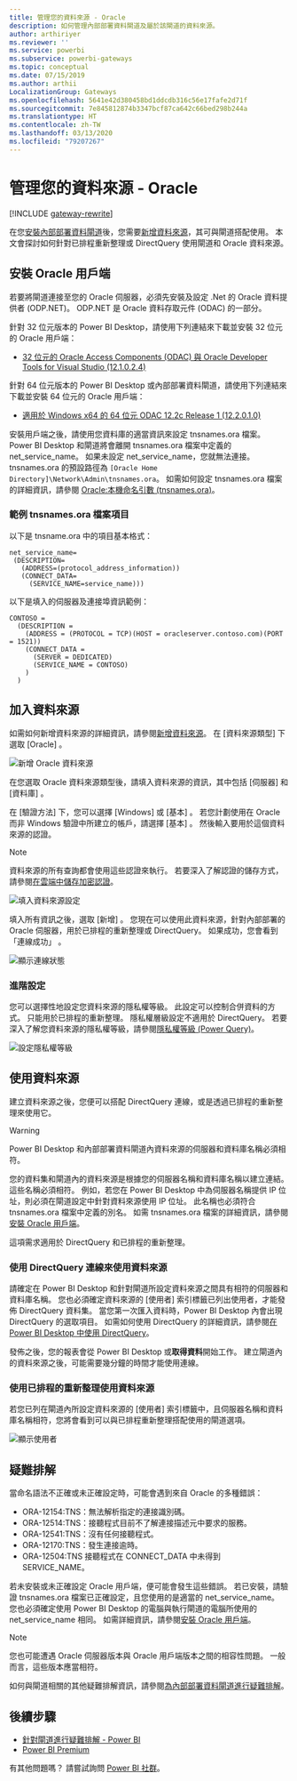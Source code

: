 ```yaml
---
title: 管理您的資料來源 - Oracle
description: 如何管理內部部署資料閘道及屬於該閘道的資料來源。
author: arthiriyer
ms.reviewer: ''
ms.service: powerbi
ms.subservice: powerbi-gateways
ms.topic: conceptual
ms.date: 07/15/2019
ms.author: arthii
LocalizationGroup: Gateways
ms.openlocfilehash: 5641e42d380458bd1ddcdb316c56e17fafe2d71f
ms.sourcegitcommit: 7e845812874b3347bcf87ca642c66bed298b244a
ms.translationtype: HT
ms.contentlocale: zh-TW
ms.lasthandoff: 03/13/2020
ms.locfileid: "79207267"
---
```

# <a name="manage-your-data-source---oracle"></a>管理您的資料來源 - Oracle

[!INCLUDE [gateway-rewrite](includes/gateway-rewrite.md)]

在您[安裝內部部署資料閘道](/data-integration/gateway/service-gateway-install)後，您需要[新增資料來源](service-gateway-data-sources.md#add-a-data-source)，其可與閘道搭配使用。 本文會探討如何針對已排程重新整理或 DirectQuery 使用閘道和 Oracle 資料來源。

## <a name="install-the-oracle-client"></a>安裝 Oracle 用戶端

若要將閘道連接至您的 Oracle 伺服器，必須先安裝及設定 .Net 的 Oracle 資料提供者 (ODP.NET)。 ODP.NET 是 Oracle 資料存取元件 (ODAC) 的一部分。

針對 32 位元版本的 Power BI Desktop，請使用下列連結來下載並安裝 32 位元的 Oracle 用戶端：

* [32 位元的 Oracle Access Components (ODAC) 與 Oracle Developer Tools for Visual Studio (12.1.0.2.4)](https://www.oracle.com/technetwork/topics/dotnet/utilsoft-086879.html)

針對 64 位元版本的 Power BI Desktop 或內部部署資料閘道，請使用下列連結來下載並安裝 64 位元的 Oracle 用戶端：

* [適用於 Windows x64 的 64 位元 ODAC 12.2c Release 1 (12.2.0.1.0)](https://www.oracle.com/technetwork/database/windows/downloads/index-090165.html)

安裝用戶端之後，請使用您資料庫的適當資訊來設定 tnsnames.ora 檔案。 Power BI Desktop 和閘道將會離開 tnsnames.ora 檔案中定義的 net_service_name。 如果未設定 net_service_name，您就無法連接。 tnsnames.ora 的預設路徑為 `[Oracle Home Directory]\Network\Admin\tnsnames.ora`。 如需如何設定 tnsnames.ora 檔案的詳細資訊，請參閱 [Oracle:本機命名引數 (tnsnames.ora)](https://docs.oracle.com/cd/B28359_01/network.111/b28317/tnsnames.htm)。

### <a name="example-tnsnamesora-file-entry"></a>範例 tnsnames.ora 檔案項目

以下是 tnsname.ora 中的項目基本格式：

```
net_service_name=
 (DESCRIPTION=
   (ADDRESS=(protocol_address_information))
   (CONNECT_DATA=
     (SERVICE_NAME=service_name)))
```

以下是填入的伺服器及連接埠資訊範例：

```
CONTOSO =
  (DESCRIPTION =
    (ADDRESS = (PROTOCOL = TCP)(HOST = oracleserver.contoso.com)(PORT = 1521))
    (CONNECT_DATA =
      (SERVER = DEDICATED)
      (SERVICE_NAME = CONTOSO)
    )
  )
```

## <a name="add-a-data-source"></a>加入資料來源

如需如何新增資料來源的詳細資訊，請參閱[新增資料來源](service-gateway-data-sources.md#add-a-data-source)。 在 [資料來源類型]  下選取 [Oracle]  。

![新增 Oracle 資料來源](media/service-gateway-onprem-manage-oracle/data-source-oracle.png)

在您選取 Oracle 資料來源類型後，請填入資料來源的資訊，其中包括 [伺服器]  和 [資料庫]  。 

在 [驗證方法]  下，您可以選擇 [Windows]  或 [基本]  。 若您計劃使用在 Oracle 而非 Windows 驗證中所建立的帳戶，請選擇 [基本]  。 然後輸入要用於這個資料來源的認證。

> [!NOTE]
> 資料來源的所有查詢都會使用這些認證來執行。 若要深入了解認證的儲存方式，請參閱[在雲端中儲存加密認證](service-gateway-data-sources.md#store-encrypted-credentials-in-the-cloud)。

![填入資料來源設定](media/service-gateway-onprem-manage-oracle/data-source-oracle2.png)

填入所有資訊之後，選取 [新增]  。 您現在可以使用此資料來源，針對內部部署的 Oracle 伺服器，用於已排程的重新整理或 DirectQuery。 如果成功，您會看到「連線成功」  。

![顯示連線狀態](media/service-gateway-onprem-manage-oracle/datasourcesettings4.png)

### <a name="advanced-settings"></a>進階設定

您可以選擇性地設定您資料來源的隱私權等級。 此設定可以控制合併資料的方式。 只能用於已排程的重新整理。 隱私權層級設定不適用於 DirectQuery。 若要深入了解您資料來源的隱私權等級，請參閱[隱私權等級 (Power Query)](https://support.office.com/article/Privacy-levels-Power-Query-CC3EDE4D-359E-4B28-BC72-9BEE7900B540)。

![設定隱私權等級](media/service-gateway-onprem-manage-oracle/datasourcesettings9.png)

## <a name="use-the-data-source"></a>使用資料來源

建立資料來源之後，您便可以搭配 DirectQuery 連線，或是透過已排程的重新整理來使用它。

> [!WARNING]
> Power BI Desktop 和內部部署資料閘道內資料來源的伺服器和資料庫名稱必須相符。

您的資料集和閘道內的資料來源是根據您的伺服器名稱和資料庫名稱以建立連結。 這些名稱必須相符。 例如，若您在 Power BI Desktop 中為伺服器名稱提供 IP 位址，則必須在閘道設定中針對資料來源使用 IP 位址。 此名稱也必須符合 tnsnames.ora 檔案中定義的別名。 如需 tnsnames.ora 檔案的詳細資訊，請參閱[安裝 Oracle 用戶端](#install-the-oracle-client)。

這項需求適用於 DirectQuery 和已排程的重新整理。

### <a name="use-the-data-source-with-directquery-connections"></a>使用 DirectQuery 連線來使用資料來源

請確定在 Power BI Desktop 和針對閘道所設定資料來源之間具有相符的伺服器和資料庫名稱。 您也必須確定資料來源的 [使用者]  索引標籤已列出使用者，才能發佈 DirectQuery 資料集。 當您第一次匯入資料時，Power BI Desktop 內會出現 DirectQuery 的選取項目。 如需如何使用 DirectQuery 的詳細資訊，請參閱[在 Power BI Desktop 中使用 DirectQuery](desktop-use-directquery.md)。

發佈之後，您的報表會從 Power BI Desktop 或**取得資料**開始工作。 建立閘道內的資料來源之後，可能需要幾分鐘的時間才能使用連線。

### <a name="use-the-data-source-with-scheduled-refresh"></a>使用已排程的重新整理使用資料來源

若您已列在閘道內所設定資料來源的 [使用者]  索引標籤中，且伺服器名稱和資料庫名稱相符，您將會看到可以與已排程重新整理搭配使用的閘道選項。

![顯示使用者](media/service-gateway-onprem-manage-oracle/powerbi-gateway-enterprise-schedule-refresh.png)

## <a name="troubleshooting"></a>疑難排解

當命名語法不正確或未正確設定時，可能會遇到來自 Oracle 的多種錯誤：

* ORA-12154:TNS：無法解析指定的連接識別碼。
* ORA-12514:TNS：接聽程式目前不了解連接描述元中要求的服務。
* ORA-12541:TNS：沒有任何接聽程式。
* ORA-12170:TNS：發生連接逾時。
* ORA-12504:TNS 接聽程式在 CONNECT_DATA 中未得到 SERVICE_NAME。

若未安裝或未正確設定 Oracle 用戶端，便可能會發生這些錯誤。 若已安裝，請驗證 tnsnames.ora 檔案已正確設定，且您使用的是適當的 net_service_name。 您也必須確定使用 Power BI Desktop 的電腦與執行閘道的電腦所使用的 net_service_name 相同。 如需詳細資訊，請參閱[安裝 Oracle 用戶端](#install-the-oracle-client)。

> [!NOTE]
> 您也可能遭遇 Oracle 伺服器版本與 Oracle 用戶端版本之間的相容性問題。 一般而言，這些版本應當相符。

如何與閘道相關的其他疑難排解資訊，請參閱[為內部部署資料閘道進行疑難排解](/data-integration/gateway/service-gateway-tshoot)。

## <a name="next-steps"></a>後續步驟

* [針對閘道進行疑難排解 - Power BI](service-gateway-onprem-tshoot.md)
* [Power BI Premium](service-premium.md)

有其他問題嗎？ 請嘗試詢問 [Power BI 社群](https://community.powerbi.com/)。

